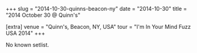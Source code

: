 +++
slug = "2014-10-30-quinns-beacon-ny"
date = "2014-10-30"
title = "2014 October 30 @ Quinn's"

[extra]
venue = "Quinn's, Beacon, NY, USA"
tour = "I'm In Your Mind Fuzz USA 2014"
+++

No known setlist.
